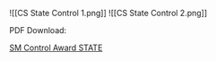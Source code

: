 ![[CS State Control 1.png]]
![[CS State Control 2.png]]

PDF Download:

[SM Control Award STATE](SM-Control-Award-STATE.pdf)

